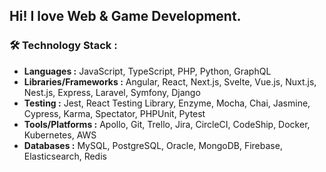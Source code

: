 <div id="header">
  <h2>
    Hi! I love Web & Game Development.
  </h2>
</div>

### 🛠️ Technology Stack :

- **Languages :** JavaScript, TypeScript, PHP, Python, GraphQL
- **Libraries/Frameworks :** Angular, React, Next.js, Svelte, Vue.js, Nuxt.js, Nest.js, Express, Laravel, Symfony, Django
- **Testing :** Jest, React Testing Library, Enzyme, Mocha, Chai, Jasmine, Cypress, Karma, Spectator, PHPUnit, Pytest
- **Tools/Platforms :** Apollo, Git, Trello, Jira, CircleCI, CodeShip, Docker, Kubernetes, AWS
- **Databases :** MySQL, PostgreSQL, Oracle, MongoDB, Firebase, Elasticsearch, Redis
